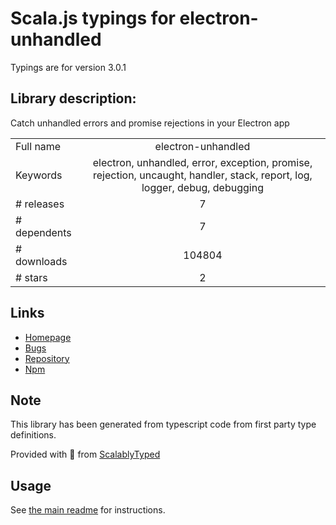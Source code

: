 
# Scala.js typings for electron-unhandled

Typings are for version 3.0.1

## Library description:
Catch unhandled errors and promise rejections in your Electron app

|                    |                 |
| ------------------ | :-------------: |
| Full name          | electron-unhandled |
| Keywords           | electron, unhandled, error, exception, promise, rejection, uncaught, handler, stack, report, log, logger, debug, debugging |
| # releases         | 7 |
| # dependents       | 7 |
| # downloads        | 104804 |
| # stars            | 2 |

## Links
- [Homepage](https://github.com/sindresorhus/electron-unhandled#readme)
- [Bugs](https://github.com/sindresorhus/electron-unhandled/issues)
- [Repository](https://github.com/sindresorhus/electron-unhandled)
- [Npm](https://www.npmjs.com/package/electron-unhandled)
    


## Note
This library has been generated from typescript code from first party type definitions.

Provided with :purple_heart: from [ScalablyTyped](https://github.com/oyvindberg/ScalablyTyped)

## Usage
See [the main readme](../../readme.md) for instructions.



